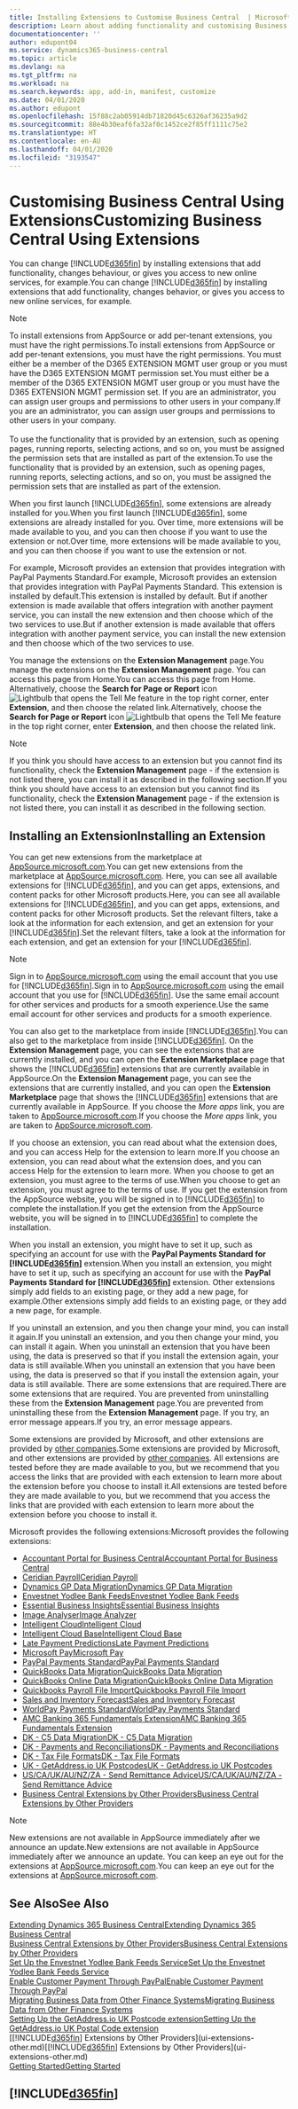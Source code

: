 ```yaml
---
title: Installing Extensions to Customise Business Central  | Microsoft Docs
description: Learn about adding functionality and customising Business Central  by installing extensions.
documentationcenter: ''
author: edupont04
ms.service: dynamics365-business-central
ms.topic: article
ms.devlang: na
ms.tgt_pltfrm: na
ms.workload: na
ms.search.keywords: app, add-in, manifest, customize
ms.date: 04/01/2020
ms.author: edupont
ms.openlocfilehash: 15f88c2ab05914db71820d45c6326af36235a9d2
ms.sourcegitcommit: 88e4b30eaf6fa32af0c1452ce2f85ff1111c75e2
ms.translationtype: HT
ms.contentlocale: en-AU
ms.lasthandoff: 04/01/2020
ms.locfileid: "3193547"
---
```

# <a name="customizing-business-central-using-extensions"></a><span data-ttu-id="dcb3e-103">Customising Business Central Using Extensions</span><span class="sxs-lookup"><span data-stu-id="dcb3e-103">Customizing Business Central Using Extensions</span></span>
<span data-ttu-id="dcb3e-104">You can change [!INCLUDE[d365fin](includes/d365fin_md.md)] by installing extensions that add functionality, changes behaviour, or gives you access to new online services, for example.</span><span class="sxs-lookup"><span data-stu-id="dcb3e-104">You can change [!INCLUDE[d365fin](includes/d365fin_md.md)] by installing extensions that add functionality, changes behavior, or gives you access to new online services, for example.</span></span>

> [!NOTE]
> <span data-ttu-id="dcb3e-105">To install extensions from AppSource or add per-tenant extensions, you must have the right permissions.</span><span class="sxs-lookup"><span data-stu-id="dcb3e-105">To install extensions from AppSource or add per-tenant extensions, you must have the right permissions.</span></span> <span data-ttu-id="dcb3e-106">You must either be a member of the D365 EXTENSION MGMT user group or you must have the D365 EXTENSION MGMT permission set.</span><span class="sxs-lookup"><span data-stu-id="dcb3e-106">You must either be a member of the D365 EXTENSION MGMT user group or you must have the D365 EXTENSION MGMT permission set.</span></span> <span data-ttu-id="dcb3e-107">If you are an administrator, you can assign user groups and permissions to other users in your company.</span><span class="sxs-lookup"><span data-stu-id="dcb3e-107">If you are an administrator, you can assign user groups and permissions to other users in your company.</span></span><br /><br />
<span data-ttu-id="dcb3e-108">To use the functionality that is provided by an extension, such as opening pages, running reports, selecting actions, and so on, you must be assigned the permission sets that are installed as part of the extension.</span><span class="sxs-lookup"><span data-stu-id="dcb3e-108">To use the functionality that is provided by an extension, such as opening pages, running reports, selecting actions, and so on, you must be assigned the permission sets that are installed as part of the extension.</span></span>

<span data-ttu-id="dcb3e-109">When you first launch [!INCLUDE[d365fin](includes/d365fin_md.md)], some extensions are already installed for you.</span><span class="sxs-lookup"><span data-stu-id="dcb3e-109">When you first launch [!INCLUDE[d365fin](includes/d365fin_md.md)], some extensions are already installed for you.</span></span> <span data-ttu-id="dcb3e-110">Over time, more extensions will be made available to you, and you can then choose if you want to use the extension or not.</span><span class="sxs-lookup"><span data-stu-id="dcb3e-110">Over time, more extensions will be made available to you, and you can then choose if you want to use the extension or not.</span></span>

<span data-ttu-id="dcb3e-111">For example, Microsoft provides an extension that provides integration with PayPal Payments Standard.</span><span class="sxs-lookup"><span data-stu-id="dcb3e-111">For example, Microsoft provides an extension that provides integration with PayPal Payments Standard.</span></span> <span data-ttu-id="dcb3e-112">This extension is installed by default.</span><span class="sxs-lookup"><span data-stu-id="dcb3e-112">This extension is installed by default.</span></span>
<span data-ttu-id="dcb3e-113">But if another extension is made available that offers integration with another payment service, you can install the new extension and then choose which of the two services to use.</span><span class="sxs-lookup"><span data-stu-id="dcb3e-113">But if another extension is made available that offers integration with another payment service, you can install the new extension and then choose which of the two services to use.</span></span>  

<span data-ttu-id="dcb3e-114">You manage the extensions on the **Extension Management** page.</span><span class="sxs-lookup"><span data-stu-id="dcb3e-114">You manage the extensions on the **Extension Management** page.</span></span> <span data-ttu-id="dcb3e-115">You can access this page from Home.</span><span class="sxs-lookup"><span data-stu-id="dcb3e-115">You can access this page from Home.</span></span> <span data-ttu-id="dcb3e-116">Alternatively, choose the **Search for Page or Report** icon ![Lightbulb that opens the Tell Me feature](media/ui-search/search_small.png "Tell me what you want to do") in the top right corner, enter **Extension**, and then choose the related link.</span><span class="sxs-lookup"><span data-stu-id="dcb3e-116">Alternatively, choose the **Search for Page or Report** icon ![Lightbulb that opens the Tell Me feature](media/ui-search/search_small.png "Tell me what you want to do") in the top right corner, enter **Extension**, and then choose the related link.</span></span>  

> [!NOTE]  
>   <span data-ttu-id="dcb3e-117">If you think you should have access to an extension but you cannot find its functionality, check the **Extension Management** page - if the extension is not listed there, you can install it as described in the following section.</span><span class="sxs-lookup"><span data-stu-id="dcb3e-117">If you think you should have access to an extension but you cannot find its functionality, check the **Extension Management** page - if the extension is not listed there, you can install it as described in the following section.</span></span>  

## <a name="installing-an-extension"></a><span data-ttu-id="dcb3e-118">Installing an Extension</span><span class="sxs-lookup"><span data-stu-id="dcb3e-118">Installing an Extension</span></span>
<span data-ttu-id="dcb3e-119">You can get new extensions from the marketplace at [AppSource.microsoft.com](https://appsource.microsoft.com/marketplace/apps?product=dynamics-365%3Bdynamics-365-business-central&page=1).</span><span class="sxs-lookup"><span data-stu-id="dcb3e-119">You can get new extensions from the marketplace at [AppSource.microsoft.com](https://appsource.microsoft.com/marketplace/apps?product=dynamics-365%3Bdynamics-365-business-central&page=1).</span></span> <span data-ttu-id="dcb3e-120">Here, you can see all available extensions for [!INCLUDE[d365fin](includes/d365fin_md.md)], and you can get apps, extensions, and content packs for other Microsoft products.</span><span class="sxs-lookup"><span data-stu-id="dcb3e-120">Here, you can see all available extensions for [!INCLUDE[d365fin](includes/d365fin_md.md)], and you can get apps, extensions, and content packs for other Microsoft products.</span></span> <span data-ttu-id="dcb3e-121">Set the relevant filters, take a look at the information for each extension, and get an extension for your [!INCLUDE[d365fin](includes/d365fin_md.md)].</span><span class="sxs-lookup"><span data-stu-id="dcb3e-121">Set the relevant filters, take a look at the information for each extension, and get an extension for your [!INCLUDE[d365fin](includes/d365fin_md.md)].</span></span>  
> [!NOTE]  
>   <span data-ttu-id="dcb3e-122">Sign in to [AppSource.microsoft.com](https://appsource.microsoft.com/) using the email account that you use for [!INCLUDE[d365fin](includes/d365fin_md.md)].</span><span class="sxs-lookup"><span data-stu-id="dcb3e-122">Sign in to [AppSource.microsoft.com](https://appsource.microsoft.com/) using the email account that you use for [!INCLUDE[d365fin](includes/d365fin_md.md)].</span></span> <span data-ttu-id="dcb3e-123">Use the same email account for other services and products for a smooth experience.</span><span class="sxs-lookup"><span data-stu-id="dcb3e-123">Use the same email account for other services and products for a smooth experience.</span></span>  

<span data-ttu-id="dcb3e-124">You can also get to the marketplace from inside [!INCLUDE[d365fin](includes/d365fin_md.md)].</span><span class="sxs-lookup"><span data-stu-id="dcb3e-124">You can also get to the marketplace from inside [!INCLUDE[d365fin](includes/d365fin_md.md)].</span></span> <span data-ttu-id="dcb3e-125">On the **Extension Management** page, you can see the extensions that are currently installed, and you can open the **Extension Marketplace** page that shows the [!INCLUDE[d365fin](includes/d365fin_md.md)] extensions that are currently available in AppSource.</span><span class="sxs-lookup"><span data-stu-id="dcb3e-125">On the **Extension Management** page, you can see the extensions that are currently installed, and you can open the **Extension Marketplace** page that shows the [!INCLUDE[d365fin](includes/d365fin_md.md)] extensions that are currently available in AppSource.</span></span> <span data-ttu-id="dcb3e-126">If you choose the *More apps* link, you are taken to [AppSource.microsoft.com](https://appsource.microsoft.com/marketplace/apps?product=dynamics-365%3Bdynamics-365-business-central&page=1).</span><span class="sxs-lookup"><span data-stu-id="dcb3e-126">If you choose the *More apps* link, you are taken to [AppSource.microsoft.com](https://appsource.microsoft.com/marketplace/apps?product=dynamics-365%3Bdynamics-365-business-central&page=1).</span></span>  

<span data-ttu-id="dcb3e-127">If you choose an extension, you can read about what the extension does, and you can access Help for the extension to learn more.</span><span class="sxs-lookup"><span data-stu-id="dcb3e-127">If you choose an extension, you can read about what the extension does, and you can access Help for the extension to learn more.</span></span> <span data-ttu-id="dcb3e-128">When you choose to get an extension, you must agree to the terms of use.</span><span class="sxs-lookup"><span data-stu-id="dcb3e-128">When you choose to get an extension, you must agree to the terms of use.</span></span> <span data-ttu-id="dcb3e-129">If you get the extension from the AppSource website, you will be signed in to [!INCLUDE[d365fin](includes/d365fin_md.md)] to complete the installation.</span><span class="sxs-lookup"><span data-stu-id="dcb3e-129">If you get the extension from the AppSource website, you will be signed in to [!INCLUDE[d365fin](includes/d365fin_md.md)] to complete the installation.</span></span>  

<span data-ttu-id="dcb3e-130">When you install an extension, you might have to set it up, such as specifying an account for use with the **PayPal Payments Standard for [!INCLUDE[d365fin](includes/d365fin_md.md)]** extension.</span><span class="sxs-lookup"><span data-stu-id="dcb3e-130">When you install an extension, you might have to set it up, such as specifying an account for use with the **PayPal Payments Standard for [!INCLUDE[d365fin](includes/d365fin_md.md)]** extension.</span></span>
<span data-ttu-id="dcb3e-131">Other extensions simply add fields to an existing page, or they add a new page, for example.</span><span class="sxs-lookup"><span data-stu-id="dcb3e-131">Other extensions simply add fields to an existing page, or they add a new page, for example.</span></span>   

<span data-ttu-id="dcb3e-132">If you uninstall an extension, and you then change your mind, you can install it again.</span><span class="sxs-lookup"><span data-stu-id="dcb3e-132">If you uninstall an extension, and you then change your mind, you can install it again.</span></span> <span data-ttu-id="dcb3e-133">When you uninstall an extension that you have been using, the data is preserved so that if you install the extension again, your data is still available.</span><span class="sxs-lookup"><span data-stu-id="dcb3e-133">When you uninstall an extension that you have been using, the data is preserved so that if you install the extension again, your data is still available.</span></span> <span data-ttu-id="dcb3e-134">There are some extensions that are required.</span><span class="sxs-lookup"><span data-stu-id="dcb3e-134">There are some extensions that are required.</span></span> <span data-ttu-id="dcb3e-135">You are prevented from uninstalling these from the **Extension Management** page.</span><span class="sxs-lookup"><span data-stu-id="dcb3e-135">You are prevented from uninstalling these from the **Extension Management** page.</span></span> <span data-ttu-id="dcb3e-136">If you try, an error message appears.</span><span class="sxs-lookup"><span data-stu-id="dcb3e-136">If you try, an error message appears.</span></span>  

<span data-ttu-id="dcb3e-137">Some extensions are provided by Microsoft, and other extensions are provided by [other companies](ui-extensions-other.md).</span><span class="sxs-lookup"><span data-stu-id="dcb3e-137">Some extensions are provided by Microsoft, and other extensions are provided by [other companies](ui-extensions-other.md).</span></span> <span data-ttu-id="dcb3e-138">All extensions are tested before they are made available to you, but we recommend that you access the links that are provided with each extension to learn more about the extension before you choose to install it.</span><span class="sxs-lookup"><span data-stu-id="dcb3e-138">All extensions are tested before they are made available to you, but we recommend that you access the links that are provided with each extension to learn more about the extension before you choose to install it.</span></span>  

<span data-ttu-id="dcb3e-139">Microsoft provides the following extensions:</span><span class="sxs-lookup"><span data-stu-id="dcb3e-139">Microsoft provides the following extensions:</span></span>  

* [<span data-ttu-id="dcb3e-140">Accountant Portal for Business Central</span><span class="sxs-lookup"><span data-stu-id="dcb3e-140">Accountant Portal for Business Central</span></span>](ui-extensions-accountant-portal.md)
* [<span data-ttu-id="dcb3e-141">Ceridian Payroll</span><span class="sxs-lookup"><span data-stu-id="dcb3e-141">Ceridian Payroll</span></span>](ui-extensions-ceridian-payroll.md)
* [<span data-ttu-id="dcb3e-142">Dynamics GP Data Migration</span><span class="sxs-lookup"><span data-stu-id="dcb3e-142">Dynamics GP Data Migration</span></span>](ui-extensions-dynamicsgp-data-migration.md)
* [<span data-ttu-id="dcb3e-143">Envestnet Yodlee Bank Feeds</span><span class="sxs-lookup"><span data-stu-id="dcb3e-143">Envestnet Yodlee Bank Feeds</span></span>](ui-extensions-yodlee-bank-feeds.md)
* [<span data-ttu-id="dcb3e-144">Essential Business Insights</span><span class="sxs-lookup"><span data-stu-id="dcb3e-144">Essential Business Insights</span></span>](ui-extensions-essential-business-insights.md)
* [<span data-ttu-id="dcb3e-145">Image Analyser</span><span class="sxs-lookup"><span data-stu-id="dcb3e-145">Image Analyzer</span></span>](ui-extensions-image-analyzer.md)
* [<span data-ttu-id="dcb3e-146">Intelligent Cloud</span><span class="sxs-lookup"><span data-stu-id="dcb3e-146">Intelligent Cloud</span></span>](ui-extensions-data-replication.md)
* [<span data-ttu-id="dcb3e-147">Intelligent Cloud Base</span><span class="sxs-lookup"><span data-stu-id="dcb3e-147">Intelligent Cloud Base</span></span>](ui-extensions-intelligent-cloud.md)
* [<span data-ttu-id="dcb3e-148">Late Payment Predictions</span><span class="sxs-lookup"><span data-stu-id="dcb3e-148">Late Payment Predictions</span></span>](ui-extensions-late-payment-prediction.md)
* [<span data-ttu-id="dcb3e-149">Microsoft Pay</span><span class="sxs-lookup"><span data-stu-id="dcb3e-149">Microsoft Pay</span></span>](ui-extensions-microsoft-pay-payments.md)
* [<span data-ttu-id="dcb3e-150">PayPal Payments Standard</span><span class="sxs-lookup"><span data-stu-id="dcb3e-150">PayPal Payments Standard</span></span>](ui-extensions-paypal-payments-standard.md)
* [<span data-ttu-id="dcb3e-151">QuickBooks Data Migration</span><span class="sxs-lookup"><span data-stu-id="dcb3e-151">QuickBooks Data Migration</span></span>](ui-extensions-quickbooks-data-migration.md)
* [<span data-ttu-id="dcb3e-152">QuickBooks Online Data Migration</span><span class="sxs-lookup"><span data-stu-id="dcb3e-152">QuickBooks Online Data Migration</span></span>](ui-extensions-quickbooks-online-data-migration.md)
* [<span data-ttu-id="dcb3e-153">Quickbooks Payroll File Import</span><span class="sxs-lookup"><span data-stu-id="dcb3e-153">Quickbooks Payroll File Import</span></span>](ui-extensions-quickbooks-payroll.md)
* [<span data-ttu-id="dcb3e-154">Sales and Inventory Forecast</span><span class="sxs-lookup"><span data-stu-id="dcb3e-154">Sales and Inventory Forecast</span></span>](ui-extensions-sales-forecast.md)
* [<span data-ttu-id="dcb3e-155">WorldPay Payments Standard</span><span class="sxs-lookup"><span data-stu-id="dcb3e-155">WorldPay Payments Standard</span></span>](ui-extensions-worldpay-payments-standard.md)
* [<span data-ttu-id="dcb3e-156">AMC Banking 365 Fundamentals Extension</span><span class="sxs-lookup"><span data-stu-id="dcb3e-156">AMC Banking 365 Fundamentals Extension</span></span>](ui-extensions-amc-banking.md)
* [<span data-ttu-id="dcb3e-157">DK - C5 Data Migration</span><span class="sxs-lookup"><span data-stu-id="dcb3e-157">DK - C5 Data Migration</span></span>](ui-extensions-c5-data-migration.md)
* [<span data-ttu-id="dcb3e-158">DK - Payments and Reconciliations</span><span class="sxs-lookup"><span data-stu-id="dcb3e-158">DK - Payments and Reconciliations</span></span>](ui-extensions-payments-reconciliation-formats-dk.md)
* [<span data-ttu-id="dcb3e-159">DK - Tax File Formats</span><span class="sxs-lookup"><span data-stu-id="dcb3e-159">DK - Tax File Formats</span></span>](ui-extensions-tax-file-formats-dk.md)
* [<span data-ttu-id="dcb3e-160">UK - GetAddress.io UK Postcodes</span><span class="sxs-lookup"><span data-stu-id="dcb3e-160">UK - GetAddress.io UK Postcodes</span></span>](ui-extensions-getaddressio.md)
* [<span data-ttu-id="dcb3e-161">US/CA/UK/AU/NZ/ZA - Send Remittance Advice</span><span class="sxs-lookup"><span data-stu-id="dcb3e-161">US/CA/UK/AU/NZ/ZA - Send Remittance Advice</span></span>](ui-extensions-send-remittance-advice.md)
* [<span data-ttu-id="dcb3e-162">Business Central Extensions by Other Providers</span><span class="sxs-lookup"><span data-stu-id="dcb3e-162">Business Central Extensions by Other Providers</span></span>](ui-extensions-other.md)

> [!NOTE]  
>  <span data-ttu-id="dcb3e-163">New extensions are not available in AppSource immediately after we announce an update.</span><span class="sxs-lookup"><span data-stu-id="dcb3e-163">New extensions are not available in AppSource immediately after we announce an update.</span></span> <span data-ttu-id="dcb3e-164">You can keep an eye out for the extensions at [AppSource.microsoft.com](https://appsource.microsoft.com/marketplace/apps?product=dynamics-365%3Bdynamics-365-business-central&page=1).</span><span class="sxs-lookup"><span data-stu-id="dcb3e-164">You can keep an eye out for the extensions at [AppSource.microsoft.com](https://appsource.microsoft.com/marketplace/apps?product=dynamics-365%3Bdynamics-365-business-central&page=1).</span></span>

## <a name="see-also"></a><span data-ttu-id="dcb3e-165">See Also</span><span class="sxs-lookup"><span data-stu-id="dcb3e-165">See Also</span></span>
[<span data-ttu-id="dcb3e-166">Extending Dynamics 365 Business Central</span><span class="sxs-lookup"><span data-stu-id="dcb3e-166">Extending Dynamics 365 Business Central</span></span>](about-develop-extensions.md)  
[<span data-ttu-id="dcb3e-167">Business Central Extensions by Other Providers</span><span class="sxs-lookup"><span data-stu-id="dcb3e-167">Business Central Extensions by Other Providers</span></span>](ui-extensions-other.md)  
[<span data-ttu-id="dcb3e-168">Set Up the Envestnet Yodlee Bank Feeds Service</span><span class="sxs-lookup"><span data-stu-id="dcb3e-168">Set Up the Envestnet Yodlee Bank Feeds Service</span></span>](bank-how-setup-bank-statement-service.md)  
[<span data-ttu-id="dcb3e-169">Enable Customer Payment Through PayPal</span><span class="sxs-lookup"><span data-stu-id="dcb3e-169">Enable Customer Payment Through PayPal</span></span>](sales-how-enable-payment-service-extensions.md)  
[<span data-ttu-id="dcb3e-170">Migrating Business Data from Other Finance Systems</span><span class="sxs-lookup"><span data-stu-id="dcb3e-170">Migrating Business Data from Other Finance Systems</span></span>](across-import-data-configuration-packages.md)  
[<span data-ttu-id="dcb3e-171">Setting Up the GetAddress.io UK Postcode extension</span><span class="sxs-lookup"><span data-stu-id="dcb3e-171">Setting Up the GetAddress.io UK Postal Code extension</span></span>](LocalFunctionality/UnitedKingdom/uk-setup-postal-code-service.md)  
<span data-ttu-id="dcb3e-172">[[!INCLUDE[d365fin](includes/d365fin_md.md)] Extensions by Other Providers](ui-extensions-other.md)</span><span class="sxs-lookup"><span data-stu-id="dcb3e-172">[[!INCLUDE[d365fin](includes/d365fin_md.md)] Extensions by Other Providers](ui-extensions-other.md)</span></span>  
[<span data-ttu-id="dcb3e-173">Getting Started</span><span class="sxs-lookup"><span data-stu-id="dcb3e-173">Getting Started</span></span>](product-get-started.md)  

## [!INCLUDE[d365fin](includes/free_trial_md.md)]  
